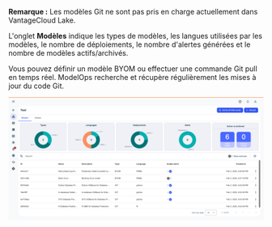 **Remarque :** Les modèles Git ne sont pas pris en charge actuellement dans VantageCloud Lake.

L'onglet **Modèles** indique les types de modèles, les langues utilisées par les modèles, le nombre de déploiements, le nombre d'alertes générées et le nombre de modèles actifs/archivés.

Vous pouvez définir un modèle BYOM ou effectuer une commande Git pull en temps réel. ModelOps recherche et récupère régulièrement les mises à jour du code Git.

![ModelOps - Onglet Modèles](Images/fgt1739114155978.png)


